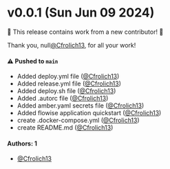 # v0.0.1 (Sun Jun 09 2024)

:tada: This release contains work from a new contributor! :tada:

Thank you, null[@Cfrolich13](https://github.com/Cfrolich13), for all your work!

#### ⚠️ Pushed to `main`

- Added deploy.yml file ([@Cfrolich13](https://github.com/Cfrolich13))
- Added release.yml file ([@Cfrolich13](https://github.com/Cfrolich13))
- Added deploy.sh file ([@Cfrolich13](https://github.com/Cfrolich13))
- Added .autorc file ([@Cfrolich13](https://github.com/Cfrolich13))
- Added amber.yaml secrets file ([@Cfrolich13](https://github.com/Cfrolich13))
- Added flowise application quickstart ([@Cfrolich13](https://github.com/Cfrolich13))
- create .docker-compose.yml ([@Cfrolich13](https://github.com/Cfrolich13))
- create README.md ([@Cfrolich13](https://github.com/Cfrolich13))

#### Authors: 1

- [@Cfrolich13](https://github.com/Cfrolich13)
